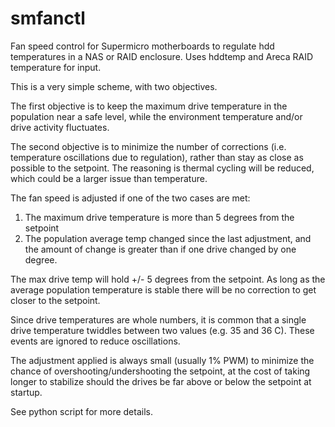 # smfanctl
Fan speed control for Supermicro motherboards to regulate hdd temperatures in a NAS or RAID enclosure. 
Uses hddtemp and Areca RAID temperature for input.

This is a very simple scheme, with two objectives. 

The first objective is to keep the maximum drive temperature in the population near a safe level,
while the environment temperature and/or drive activity fluctuates.

The second objective is to minimize the number of corrections (i.e. temperature oscillations due to regulation),
rather than stay as close as possible to the setpoint. The reasoning is thermal cycling will be reduced, which
could be a larger issue than temperature.

The fan speed is adjusted if one of the two cases are met:
  1. The maximum drive temperature is more than 5 degrees from the setpoint
  2. The population average temp changed since the last adjustment,
     and the amount of change is greater than if one drive changed by one degree.

The max drive temp will hold +/- 5 degrees from the setpoint. As long as the average
population temperature is stable there will be no correction to get closer to the setpoint.

Since drive temperatures are whole numbers, it is common that a single drive temperature twiddles 
between two values (e.g. 35 and 36 C). These events are ignored to reduce oscillations.

The adjustment applied is always small (usually 1% PWM) to minimize the chance
of overshooting/undershooting the setpoint, at the cost of taking longer to 
stabilize should the drives be far above or below the setpoint at startup.

See python script for more details.
